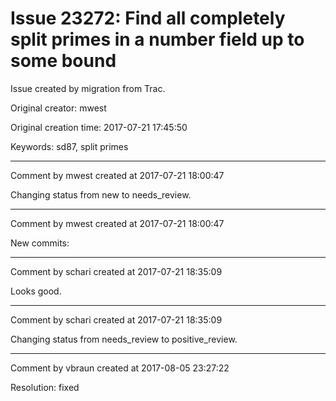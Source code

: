 # Issue 23272: Find all completely split primes in a number field up to some bound

Issue created by migration from Trac.

Original creator: mwest

Original creation time: 2017-07-21 17:45:50

Keywords: sd87, split primes




---

Comment by mwest created at 2017-07-21 18:00:47

Changing status from new to needs_review.


---

Comment by mwest created at 2017-07-21 18:00:47

New commits:


---

Comment by schari created at 2017-07-21 18:35:09

Looks good.


---

Comment by schari created at 2017-07-21 18:35:09

Changing status from needs_review to positive_review.


---

Comment by vbraun created at 2017-08-05 23:27:22

Resolution: fixed
